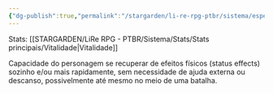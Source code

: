 ```yaml
---
{"dg-publish":true,"permalink":"/stargarden/li-re-rpg-ptbr/sistema/especializacoes/especializacoes-existentes/regeneracao-efeitos-fisicos/","created":"2025-01-11T01:32:05.513-03:00","updated":"2025-01-12T02:35:01.337-03:00"}
---
```



Stats: [[STARGARDEN/LiRe RPG - PTBR/Sistema/Stats/Stats principais/Vitalidade\|Vitalidade]]

Capacidade do personagem se recuperar de efeitos físicos (status effects) sozinho e/ou mais rapidamente, sem necessidade de ajuda externa ou descanso, possivelmente até mesmo no meio de uma batalha.